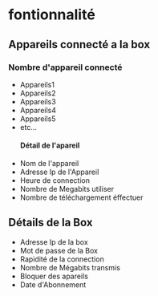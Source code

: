  # fontionnalité

## Appareils connecté a la box


 ### Nombre d'appareil connecté
- Appareils1
- Appareils2
- Appareils3
- Appareils4
- Appareils5
- etc...
  #### Détail de l'apareil
 - Nom de l'appareil
 - Adresse Ip de l'Appareil
 - Heure de connection
 - Nombre de Megabits utiliser
 - Nombre de téléchargement éffectuer



## Détails de la Box
-  Adresse Ip de la box
-  Mot de passe de la Box
-  Rapidité de la connection
-  Nombre de Mégabits transmis
-  Bloquer des apareils
-  Date d'Abonnement  
